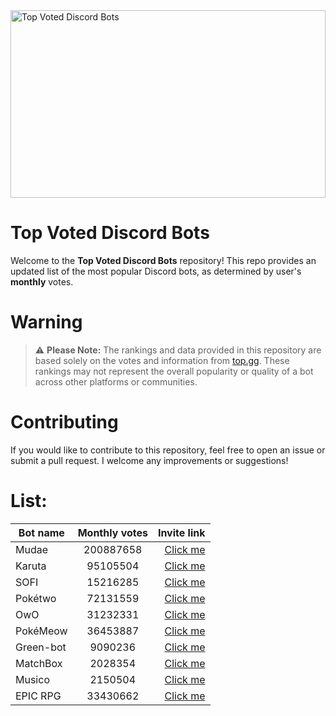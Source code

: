 <img src="https://miro.medium.com/v2/resize:fit:1400/0*HZPDFAVijYC-uNJ6.png" alt="Top Voted Discord Bots" height="300" width="100%">

# Top Voted Discord Bots

Welcome to the **Top Voted Discord Bots** repository! This repo provides an updated list of the most popular Discord bots, as determined by user's **monthly** votes.

# Warning
> ⚠️ **Please Note:** The rankings and data provided in this repository are based solely on the votes and information from [top.gg](https://top.gg/). These rankings may not represent the overall popularity or quality of a bot across other platforms or communities.

# Contributing

If you would like to contribute to this repository, feel free to open an issue or submit a pull request. I welcome any improvements or suggestions!

# List:



| Bot name        | Monthly votes           | Invite link  |
| ------------- |:-------------:| -----:|
| Mudae      | 200887658 | [Click me](https://discord.com/api/oauth2/authorize?client_id=432610292342587392&permissions=537159744&scope=applications.commands%20bot) |
| Karuta      | 95105504 | [Click me](https://discordapp.com/oauth2/authorize?client_id=646937666251915264&permissions=379969&scope=bot) |
| SOFI      | 15216285 | [Click me](https://discord.com/api/oauth2/authorize?client_id=853629533855809596&scope=bot+applications.commands&permissions=515396455521) |
| Pokétwo      | 72131559 | [Click me](https://discord.com/oauth2/authorize?client_id=716390085896962058&scope=bot%20applications.commands&permissions=388168) |
| OwO      | 31232331 | [Click me](https://discordapp.com/oauth2/authorize?client_id=408785106942164992&permissions=1074120776&scope=bot) |
| PokéMeow      | 36453887 | [Click me](https://discord.com/oauth2/authorize?client_id=664508672713424926&scope=bot%20applications.commands&permissions=388168) |
| Green-bot      | 9090236 | [Click me](https://discord.com/oauth2/authorize?client_id=783708073390112830&scope=bot+applications.commands&permissions=4331695368) |
| MatchBox      | 2028354 | [Click me](https://discord.com/oauth2/authorize?client_id=1145363441524166758&permissions=20204552&scope=bot%20applications.commands) |
| Musico      | 2150504 | [Click me](https://discord.com/api/oauth2/authorize?client_id=810540985032900648&permissions=2150754416&scope=bot) |
| EPIC RPG      | 33430662 | [Click me](https://discord.com/api/oauth2/authorize?client_id=555955826880413696&permissions=378944&scope=bot%20applications.commands) |
